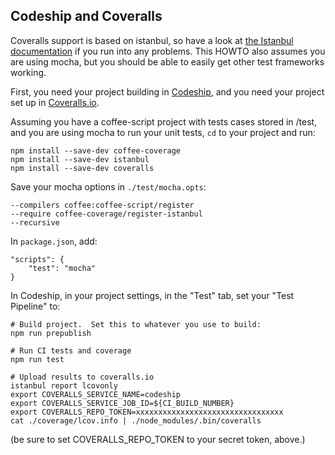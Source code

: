 Codeship and Coveralls
----------------------

Coveralls support is based on istanbul, so have a look at
[the Istanbul documentation](./HOWTO-istanbul.md) if you run into any problems.  This
HOWTO also assumes you are using mocha, but you should be able to easily get other test frameworks
working.

First, you need your project building in [Codeship](https://codeship.com), and you need your
project set up in [Coveralls.io](https://coveralls.io/).

Assuming you have a coffee-script project with tests cases stored in /test, and you are using
mocha to run your unit tests, `cd` to your project and run:

    npm install --save-dev coffee-coverage
    npm install --save-dev istanbul
    npm install --save-dev coveralls

Save your mocha options in `./test/mocha.opts`:

    --compilers coffee:coffee-script/register
    --require coffee-coverage/register-istanbul
    --recursive

In `package.json`, add:

    "scripts": {
        "test": "mocha"
    }

In Codeship, in your project settings, in the "Test" tab, set your "Test Pipeline" to:

    # Build project.  Set this to whatever you use to build:
    npm run prepublish

    # Run CI tests and coverage
    npm run test

    # Upload results to coveralls.io
    istanbul report lcovonly
    export COVERALLS_SERVICE_NAME=codeship
    export COVERALLS_SERVICE_JOB_ID=${CI_BUILD_NUMBER}
    export COVERALLS_REPO_TOKEN=xxxxxxxxxxxxxxxxxxxxxxxxxxxxxxxxx
    cat ./coverage/lcov.info | ./node_modules/.bin/coveralls

(be sure to set COVERALLS_REPO_TOKEN to your secret token, above.)
